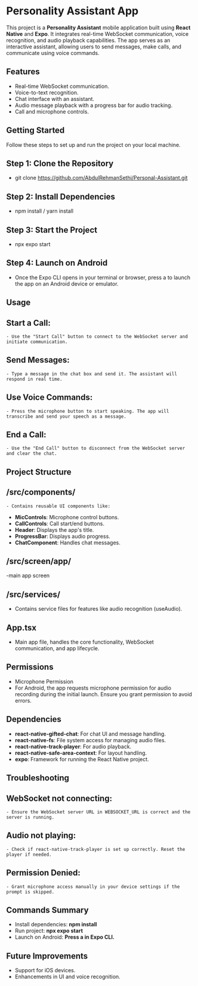 # Personality Assistant App  
This project is a **Personality Assistant** mobile application built using **React Native** and **Expo**. It integrates real-time WebSocket communication, voice recognition, and audio playback capabilities. The app serves as an interactive assistant, allowing users to send messages, make calls, and communicate using voice commands.  

## **Features**  
- Real-time WebSocket communication.  
- Voice-to-text recognition.  
- Chat interface with an assistant.  
- Audio message playback with a progress bar for audio tracking.  
- Call and microphone controls.  

## Getting Started
 Follow these steps to set up and run the project on your local machine.

## Step 1: Clone the Repository
 - git clone https://github.com/AbdulRehmanSethi/Personal-Assistant.git

## Step 2: Install Dependencies
 - npm install / yarn install

## Step 3: Start the Project
 - npx expo start

## Step 4: Launch on Android
 - Once the Expo CLI opens in your terminal or browser, press a to launch the app on an Android device or emulator.

## Usage 
  ## Start a Call:
    - Use the "Start Call" button to connect to the WebSocket server and initiate communication.

  ## Send Messages:
    - Type a message in the chat box and send it. The assistant will respond in real time.

  ## Use Voice Commands:
    - Press the microphone button to start speaking. The app will transcribe and send your speech as a message.

  ## End a Call:
    - Use the "End Call" button to disconnect from the WebSocket server and clear the chat.


## Project Structure

  ## /src/components/
    - Contains reusable UI components like:
  - **MicControls**: Microphone control buttons.
  - **CallControls**: Call start/end buttons.
  - **Header**: Displays the app's title.
  - **ProgressBar**: Displays audio progress.
  - **ChatComponent**: Handles chat messages.

## /src/screen/app/
-main app screen 

## /src/services/
- Contains service files for features like audio recognition (useAudio).

## App.tsx
- Main app file, handles the core functionality, WebSocket communication, and app lifecycle.

## Permissions
- Microphone Permission
- For Android, the app requests microphone permission for audio recording during the initial launch. Ensure you grant permission to avoid errors.

## Dependencies
- **react-native-gifted-chat**: For chat UI and message handling.
- **react-native-fs**: File system access for managing audio files.
- **react-native-track-player**: For audio playback.
- **react-native-safe-area-context**: For layout handling.
- **expo**: Framework for running the React Native project.

## Troubleshooting
  ## WebSocket not connecting:
    - Ensure the WebSocket server URL in WEBSOCKET_URL is correct and the server is running.

  ## Audio not playing:
    - Check if react-native-track-player is set up correctly. Reset the player if needed.

  ## Permission Denied:
    - Grant microphone access manually in your device settings if the prompt is skipped.

## Commands Summary
- Install dependencies: **npm install**
- Run project: **npx expo start**
- Launch on Android: **Press a in Expo CLI.**

## Future Improvements
- Support for iOS devices.
- Enhancements in UI and voice recognition.


